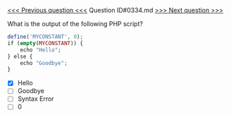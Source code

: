 [<<< Previous question <<<](0333.md)  Question ID#0334.md  [>>> Next question >>>](0335.md) 

What is the output of the following PHP script?

```php
define('MYCONSTANT', 0);
if (empty(MYCONSTANT)) {
    echo "Hello";
} else {
    echo "Goodbye";
}
```

- [x] Hello
- [ ] Goodbye
- [ ] Syntax Error
- [ ] 0
